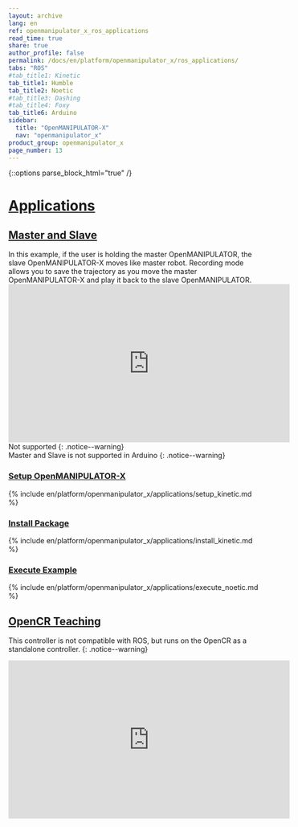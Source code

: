 ```yaml
---
layout: archive
lang: en
ref: openmanipulator_x_ros_applications
read_time: true
share: true
author_profile: false
permalink: /docs/en/platform/openmanipulator_x/ros_applications/
tabs: "ROS"
#tab_title1: Kinetic
tab_title1: Humble
tab_title2: Noetic
#tab_title3: Dashing
#tab_title4: Foxy
tab_title6: Arduino
sidebar:
  title: "OpenMANIPULATOR-X"
  nav: "openmanipulator_x"
product_group: openmanipulator_x
page_number: 13
---
```


<style>body {counter-reset: h1 8 !important;}</style>

{::options parse_block_html="true" /}

# [Applications](#applications)

## [Master and Slave](#master-and-slave)

<!-- <section data-id="{{ page.tab_title1 }}" class="tab_contents">
In this example, if the user is holding the master OpenMANIPULATOR, the slave OpenMANIPULATOR-X moves like master robot. Recording mode allows you to save the trajectory as you move the master OpenMANIPULATOR-X and play it back to the slave OpenMANIPULATOR.

<iframe width="560" height="315" src="https://www.youtube.com/embed/kTS3Yx75mLo" frameborder="0" allow="accelerometer; autoplay; encrypted-media; gyroscope; picture-in-picture" allowfullscreen></iframe>
</section> -->

<section data-id="{{ page.tab_title2 }}" class="tab_contents">
In this example, if the user is holding the master OpenMANIPULATOR, the slave OpenMANIPULATOR-X moves like master robot. Recording mode allows you to save the trajectory as you move the master OpenMANIPULATOR-X and play it back to the slave OpenMANIPULATOR.

<iframe width="560" height="315" src="https://www.youtube.com/embed/kTS3Yx75mLo" frameborder="0" allow="accelerometer; autoplay; encrypted-media; gyroscope; picture-in-picture" allowfullscreen></iframe>
</section>

<!-- <section data-id="{{ page.tab_title3 }}" class="tab_contents">
In this example, if the user is holding the master OpenMANIPULATOR, the slave OpenMANIPULATOR-X moves like master robot. Recording mode allows you to save the trajectory as you move the master OpenMANIPULATOR-X and play it back to the slave OpenMANIPULATOR.

<iframe width="560" height="315" src="https://www.youtube.com/embed/kTS3Yx75mLo" frameborder="0" allow="accelerometer; autoplay; encrypted-media; gyroscope; picture-in-picture" allowfullscreen></iframe>
</section> -->

<!-- <section data-id="{{ page.tab_title4 }}" class="tab_contents">
Not supported
{: .notice--warning}
</section> -->

<section data-id="{{ page.tab_title1 }}" class="tab_contents">
Not supported
{: .notice--warning}
</section>

<section data-id="{{ page.tab_title6 }}" class="tab_contents">
Master and Slave is not supported in Arduino
{: .notice--warning}
</section>

### [Setup OpenMANIPULATOR-X](#setup-openmanipulator-x)

<!-- <section data-id="{{ page.tab_title1 }}" class="tab_contents">
{% include en/platform/openmanipulator_x/applications/setup_kinetic.md %}
</section> -->

<section data-id="{{ page.tab_title2 }}" class="tab_contents">
{% include en/platform/openmanipulator_x/applications/setup_kinetic.md %}
</section>

<!-- <section data-id="{{ page.tab_title3 }}" class="tab_contents">
Since you need to control two OpenManipulators on one PC, use two U2D2s and two OpenManipulators to connect as shown below.

![](/assets/images/platform/openmanipulator_x/OpenManipulator_master_slave_connection.png)

![](/assets/images/platform/openmanipulator_x/OpenManipulator_master_slave.png)

{% include en/platform/openmanipulator_x/applications/setup_dashing.md %}
</section> -->

### [Install Package](#install-package)

<!-- <section data-id="{{ page.tab_title1 }}" class="tab_contents">
{% include en/platform/openmanipulator_x/applications/install_kinetic.md %}
</section> -->

<section data-id="{{ page.tab_title2 }}" class="tab_contents">
{% include en/platform/openmanipulator_x/applications/install_kinetic.md %}
</section>

<!-- <section data-id="{{ page.tab_title3 }}" class="tab_contents">
{% include en/platform/openmanipulator_x/applications/install_dashing.md %}
</section> -->

### [Execute Example](#execute-example)

<!-- <section data-id="{{ page.tab_title1 }}" class="tab_contents">
{% include en/platform/openmanipulator_x/applications/execute_kinetic.md %}
</section> -->

<section data-id="{{ page.tab_title2 }}" class="tab_contents">
{% include en/platform/openmanipulator_x/applications/execute_noetic.md %}
</section>

<!-- <section data-id="{{ page.tab_title3 }}" class="tab_contents">
{% include en/platform/openmanipulator_x/applications/execute_dashing.md %}
</section> -->

## [OpenCR Teaching](#opencr-teaching)

This controller is not compatible with ROS, but runs on the OpenCR as a standalone controller.
{: .notice--warning}

<iframe width="560" height="315" src="https://www.youtube.com/embed/t2xUWZYMw8Y" title="YouTube video player" frameborder="0" allow="accelerometer; autoplay; clipboard-write; encrypted-media; gyroscope; picture-in-picture" allowfullscreen></iframe>
